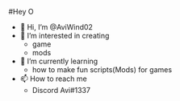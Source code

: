 #Hey O

- 👋 Hi, I’m @AviWind02
- 👀 I’m interested in creating 
  - game 
  - mods
- 🌱 I’m currently learning 
  - how to make fun scripts(Mods) for games 
- 📫 How to reach me
  - Discord Avi#1337




<!---
AviWind02/AviWind02 is a ✨ special ✨ repository because its `README.md` (this file) appears on your GitHub profile.
You can click the Preview link to take a look at your changes.
--->

